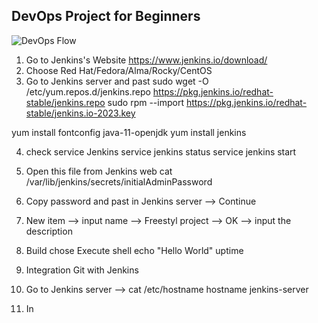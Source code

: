 ## DevOps Project for Beginners   

![DevOps Flow](https://github.com/Saradeth/hello-world1/assets/15135398/86b8a81b-c06c-4a4a-9c93-585d34d5d783)

1. Go to Jenkins's Website https://www.jenkins.io/download/
2. Choose Red Hat/Fedora/Alma/Rocky/CentOS
3. Go to Jenkins server and past 
sudo wget -O /etc/yum.repos.d/jenkins.repo https://pkg.jenkins.io/redhat-stable/jenkins.repo
sudo rpm --import https://pkg.jenkins.io/redhat-stable/jenkins.io-2023.key

yum install fontconfig java-11-openjdk
yum install jenkins

4. check service Jenkins
service jenkins status
service jenkins start

5. Open this file from Jenkins web
cat /var/lib/jenkins/secrets/initialAdminPassword
6. Copy password and past in Jenkins server --> Continue
7. New item --> input name --> Freestyl project --> OK --> input the description
8. Build chose Execute shell
echo "Hello World"
uptime
9. Integration Git with Jenkins
10. Go to Jenkins server -->
cat /etc/hostname
hostname jenkins-server

11. In


